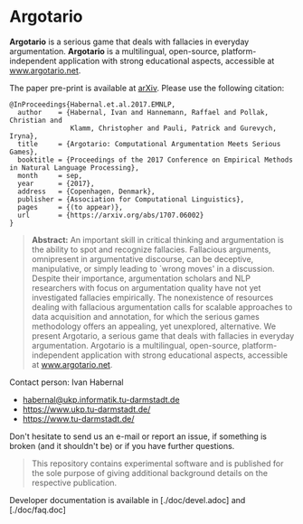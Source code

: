 # Argotario

**Argotario** is a serious game that deals with fallacies in everyday argumentation. **Argotario** is a multilingual, open-source, platform-independent application with strong educational aspects, accessible at www.argotario.net.

The paper pre-print is available at [arXiv](https://arxiv.org/pdf/1707.06002). Please use the following citation:

```
@InProceedings{Habernal.et.al.2017.EMNLP,
  author    = {Habernal, Ivan and Hannemann, Raffael and Pollak, Christian and
               Klamm, Christopher and Pauli, Patrick and Gurevych, Iryna},
  title     = {Argotario: Computational Argumentation Meets Serious Games},
  booktitle = {Proceedings of the 2017 Conference on Empirical Methods in Natural Language Processing},
  month     = sep,
  year      = {2017},
  address   = {Copenhagen, Denmark},
  publisher = {Association for Computational Linguistics},
  pages     = {(to appear)},
  url       = {https://arxiv.org/abs/1707.06002}
}
```
> **Abstract:** An important skill in critical thinking and argumentation is the ability to spot and recognize fallacies. Fallacious arguments, omnipresent in argumentative discourse, can be deceptive, manipulative, or simply leading to `wrong moves' in a discussion. Despite their importance, argumentation scholars and NLP researchers with focus on argumentation quality have not yet investigated fallacies empirically. The nonexistence of resources dealing with fallacious argumentation calls for scalable approaches to data acquisition and annotation, for which the serious games methodology offers an appealing, yet unexplored, alternative. We present Argotario, a serious game that deals with fallacies in everyday argumentation. Argotario is a multilingual, open-source, platform-independent application with strong educational aspects, accessible at www.argotario.net. 


Contact person: Ivan Habernal
* habernal@ukp.informatik.tu-darmstadt.de
* https://www.ukp.tu-darmstadt.de/
* https://www.tu-darmstadt.de/

Don't hesitate to send us an e-mail or report an issue, if something is broken (and it shouldn't be) or if you have further questions.

> This repository contains experimental software and is published for the sole purpose of giving additional background details on the respective publication. 


Developer documentation is available in [./doc/devel.adoc] and [./doc/faq.doc]